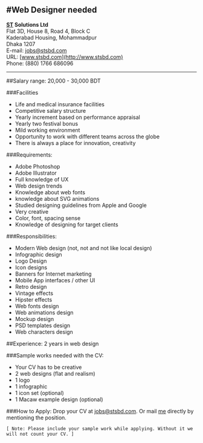 
#Web Designer needed
----------

**[ST](http://www.stsbd.com) Solutions Ltd**<br />
Flat 3D, House 8, Road 4, Block C<br />
Kaderabad Housing, Mohammadpur<br />
Dhaka 1207<br />
E-mail: [jobs@stsbd.com](mailto:jobs@stsbd.com)<br />
URL: [www.stsbd.com](http://www.stsbd.com)<br />
Phone: (880) 1766 686096

----------

##Salary range: 20,000 - 30,000 BDT

###Facilities
- Life and medical insurance facilities
- Competitive salary structure
- Yearly increment based on performance appraisal
- Yearly two festival bonus
- Mild working environment
- Opportunity to work with different teams across the globe
- There is  always a place for innovation, creativity

###Requirements:
- Adobe Photoshop
- Adobe Illustrator
- Full knowledge of UX
- Web design trends
- Knowledge about web fonts
- knowledge about SVG animations
- Studied designing guidelines from Apple and Google
- Very creative
- Color, font, spacing sense
- Knowledge of designing for target clients

###Responsibilities:
- Modern Web design (not, not and not like local design)
- Infographic design
- Logo Design
- Icon designs
- Banners for Internet marketing
- Mobile App interfaces / other UI
- Retro design
- Vintage effects
- Hipster effects
- Web fonts design
- Web animations design
- Mockup design
- PSD templates design
- Web characters design

##Experience: 2 years in web design

###Sample works needed with the CV:
- Your CV has to be creative
- 2 web designs (flat and realism)
- 1 logo
- 1 infographic
- 1 icon set (optional)
- 1 Macaw example design (optional)

###How to Apply:
Drop your CV at [jobs@stsbd.com](mailto:jobs@stsbd.com).
Or mail [me](mailto:mazhar@stsbd.com) directly by mentioning the position.

    [ Note: Please include your sample work while applying. Without it we will not count your CV. ]